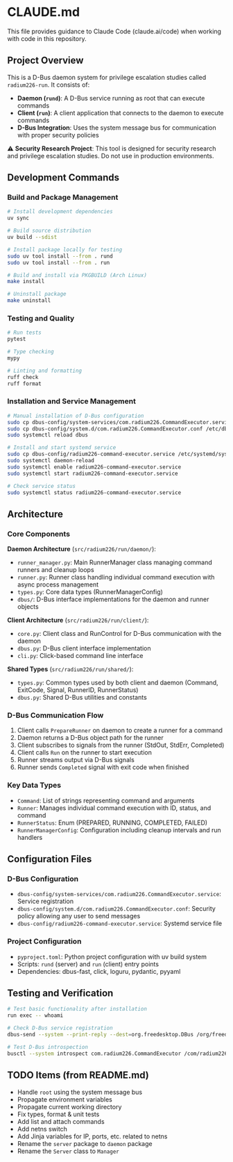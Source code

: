 # CLAUDE.md

This file provides guidance to Claude Code (claude.ai/code) when working with code in this repository.

## Project Overview

This is a D-Bus daemon system for privilege escalation studies called `radium226-run`. It consists of:

- **Daemon (`rund`)**: A D-Bus service running as root that can execute commands
- **Client (`run`)**: A client application that connects to the daemon to execute commands
- **D-Bus Integration**: Uses the system message bus for communication with proper security policies

⚠️ **Security Research Project**: This tool is designed for security research and privilege escalation studies. Do not use in production environments.

## Development Commands

### Build and Package Management
```bash
# Install development dependencies
uv sync

# Build source distribution
uv build --sdist

# Install package locally for testing
sudo uv tool install --from . rund
sudo uv tool install --from . run

# Build and install via PKGBUILD (Arch Linux)
make install

# Uninstall package
make uninstall
```

### Testing and Quality
```bash
# Run tests
pytest

# Type checking
mypy

# Linting and formatting
ruff check
ruff format
```

### Installation and Service Management
```bash
# Manual installation of D-Bus configuration
sudo cp dbus-config/system-services/com.radium226.CommandExecutor.service /usr/share/dbus-1/system-services/
sudo cp dbus-config/system.d/com.radium226.CommandExecutor.conf /etc/dbus-1/system.d/
sudo systemctl reload dbus

# Install and start systemd service
sudo cp dbus-config/radium226-command-executor.service /etc/systemd/system/
sudo systemctl daemon-reload
sudo systemctl enable radium226-command-executor.service
sudo systemctl start radium226-command-executor.service

# Check service status
sudo systemctl status radium226-command-executor.service
```

## Architecture

### Core Components

**Daemon Architecture** (`src/radium226/run/daemon/`):
- `runner_manager.py`: Main RunnerManager class managing command runners and cleanup loops
- `runner.py`: Runner class handling individual command execution with async process management
- `types.py`: Core data types (RunnerManagerConfig)
- `dbus/`: D-Bus interface implementations for the daemon and runner objects

**Client Architecture** (`src/radium226/run/client/`):
- `core.py`: Client class and RunControl for D-Bus communication with the daemon
- `dbus.py`: D-Bus client interface implementation
- `cli.py`: Click-based command line interface

**Shared Types** (`src/radium226/run/shared/`):
- `types.py`: Common types used by both client and daemon (Command, ExitCode, Signal, RunnerID, RunnerStatus)
- `dbus.py`: Shared D-Bus utilities and constants

### D-Bus Communication Flow

1. Client calls `PrepareRunner` on daemon to create a runner for a command
2. Daemon returns a D-Bus object path for the runner
3. Client subscribes to signals from the runner (StdOut, StdErr, Completed)
4. Client calls `Run` on the runner to start execution
5. Runner streams output via D-Bus signals
6. Runner sends `Completed` signal with exit code when finished

### Key Data Types

- `Command`: List of strings representing command and arguments
- `Runner`: Manages individual command execution with ID, status, and command
- `RunnerStatus`: Enum (PREPARED, RUNNING, COMPLETED, FAILED)
- `RunnerManagerConfig`: Configuration including cleanup intervals and run handlers

## Configuration Files

### D-Bus Configuration
- `dbus-config/system-services/com.radium226.CommandExecutor.service`: Service registration
- `dbus-config/system.d/com.radium226.CommandExecutor.conf`: Security policy allowing any user to send messages
- `dbus-config/radium226-command-executor.service`: Systemd service file

### Project Configuration
- `pyproject.toml`: Python project configuration with uv build system
- Scripts: `rund` (server) and `run` (client) entry points
- Dependencies: dbus-fast, click, loguru, pydantic, pyyaml

## Testing and Verification

```bash
# Test basic functionality after installation
run exec -- whoami

# Check D-Bus service registration
dbus-send --system --print-reply --dest=org.freedesktop.DBus /org/freedesktop/DBus org.freedesktop.DBus.ListNames | grep radium226

# Test D-Bus introspection
busctl --system introspect com.radium226.CommandExecutor /com/radium226/CommandExecutor
```

## TODO Items (from README.md)

- Handle `root` using the system message bus
- Propagate environment variables  
- Propagate current working directory
- Fix types, format & unit tests
- Add list and attach commands
- Add netns switch
- Add Jinja variables for IP, ports, etc. related to netns
- Rename the `server` package to `daemon` package
- Rename the `Server` class to `Manager`
